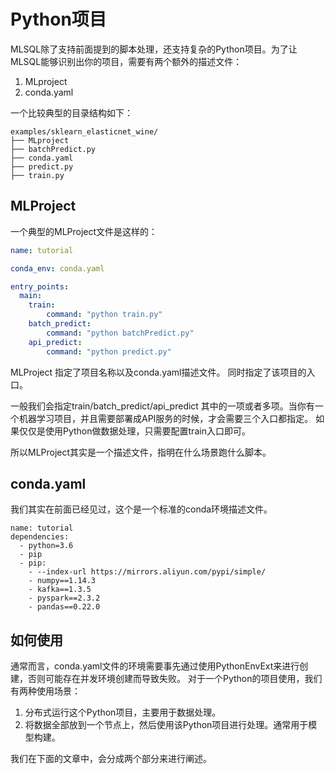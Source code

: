 # Python项目

MLSQL除了支持前面提到的脚本处理，还支持复杂的Python项目。为了让MLSQL能够识别出你的项目，需要有两个额外的描述文件：

1. MLproject
2. conda.yaml 

一个比较典型的目录结构如下：

```
examples/sklearn_elasticnet_wine/
├── MLproject
├── batchPredict.py
├── conda.yaml
├── predict.py
├── train.py
```

## MLProject

一个典型的MLProject文件是这样的：

```yaml
name: tutorial

conda_env: conda.yaml

entry_points:
  main:
    train:        
        command: "python train.py"
    batch_predict:                  
        command: "python batchPredict.py"
    api_predict:        
        command: "python predict.py"
```

MLProject 指定了项目名称以及conda.yaml描述文件。
同时指定了该项目的入口。

一般我们会指定train/batch_predict/api_predict 其中的一项或者多项。当你有一个机器学习项目，并且需要部署成API服务的时候，才会需要三个入口都指定。
如果仅仅是使用Python做数据处理，只需要配置train入口即可。

所以MLProject其实是一个描述文件，指明在什么场景跑什么脚本。

## conda.yaml

我们其实在前面已经见过，这个是一个标准的conda环境描述文件。

```
name: tutorial
dependencies:
  - python=3.6
  - pip
  - pip:
    - --index-url https://mirrors.aliyun.com/pypi/simple/
    - numpy==1.14.3
    - kafka==1.3.5
    - pyspark==2.3.2
    - pandas==0.22.0
```


## 如何使用

通常而言，conda.yaml文件的环境需要事先通过使用PythonEnvExt来进行创建，否则可能存在并发环境创建而导致失败。
对于一个Python的项目使用，我们有两种使用场景：

1. 分布式运行这个Python项目，主要用于数据处理。
2. 将数据全部放到一个节点上，然后使用该Python项目进行处理。通常用于模型构建。

我们在下面的文章中，会分成两个部分来进行阐述。